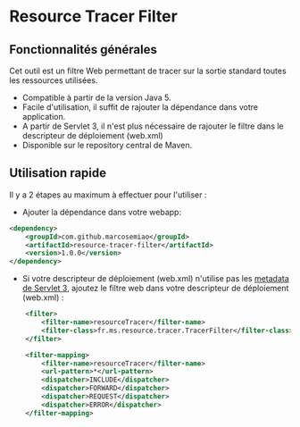 # Resource Tracer Filter

## Fonctionnalités générales
Cet outil est un filtre Web permettant de tracer sur la sortie standard toutes les ressources utilisées.
- Compatible à partir de la version Java 5.
- Facile d'utilisation, il suffit de rajouter la dépendance dans votre application.
- A partir de Servlet 3, il n'est plus nécessaire de rajouter le filtre dans le descripteur de déploiement (web.xml)
- Disponible sur le repository central de Maven.

## Utilisation rapide

Il y a 2 étapes au maximum à effectuer pour l'utiliser :
- Ajouter la dépendance dans votre webapp:

````xml
<dependency>
	<groupId>com.github.marcosemiao</groupId>
	<artifactId>resource-tracer-filter</artifactId>
	<version>1.0.0</version>
</dependency>
````

- Si votre descripteur de déploiement (web.xml) n'utilise pas les [metadata de Servlet 3](https://blogs.oracle.com/swchan/entry/servlet_3_0_web_fragment), ajoutez le filtre web dans votre descripteur de déploiement (web.xml) :

````xml
	<filter>
		<filter-name>resourceTracer</filter-name>
		<filter-class>fr.ms.resource.tracer.TracerFilter</filter-class>
	</filter>

	<filter-mapping>
		<filter-name>resourceTracer</filter-name>
		<url-pattern>*</url-pattern>
		<dispatcher>INCLUDE</dispatcher>
		<dispatcher>FORWARD</dispatcher>
		<dispatcher>REQUEST</dispatcher>
		<dispatcher>ERROR</dispatcher>
	</filter-mapping>
````